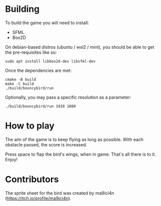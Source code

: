 # Building

To build the game you will need to install:

- SFML
- Box2D

On debian-based distros (ubuntu / wsl2 / mint),
you should be able to get the pre-requisites like so:

```console
sudo apt install libbox2d-dev libsfml-dev
```

Once the dependencies are met:

```console
cmake -B build
make -C build
./build/bouncybird/run
```

Optionally, you may pass a specific resolution as a parameter:

```console
./build/bouncybird/run 1920 1080
```

# How to play

The aim of the game is to keep flying as long as possible.
With each obstacle passed, the score is increased.

Press space to flap the bird's wings, when in game.
That's all there is to it.
Enjoy!

# Contributors

The sprite sheet for the bird was created by
ma9ici4n (https://itch.io/profile/ma9ici4n).
